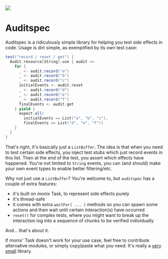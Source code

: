 <img src="http://gfxmonk.net/dist/status/project/auditspec.png">

# Auditspec

Auditspec is a ridiculously simple library for helping you test side effects in code. Usage is dirt simple, as exemplified by its own test case:

```scala
test("record / reset / get") {
  Audit.resource[String].use { audit =>
    for {
      _ <- audit.record("a")
      _ <- audit.record("b")
      _ <- audit.record("c")
      initialEvents <- audit.reset
      _ <- audit.record("d")
      _ <- audit.record("e")
      _ <- audit.record("f")
      finalEvents <- audit.get
    } yield {
      expect.all(
        initialEvents == List("a", "b", "c"),
        finalEvents == List("d", "e", "f"))
    }
  }
}
```

That's right, it's basically just a `ListBuffer`. The idea is that when you need to test certain side effects, you inject test stubs which just record events in this list. Then at the end of the test, you assert which effects have happened. You're not limited to `String` events, you can (and should) make your own event types to enable better filtering/etc.

Why not just use a `ListBuffer`? You're welcome to, but `auditspec` has a couple of extra features:

 - it's built on monix Task, to represent side effects purely
 - it's thread-safe
 - it comes with extra `waitFor( ... )` methods so you can spawn some actions and then wait until certain interaction(s) have occurred
 - `reset()` for complex tests, where you might want to break up the interaction log into a sequence of chunks to be verified individually

And... that's about it.

If monix' Task doesn't work for your use case, feel free to contribute alternative modules, or simply copy/paste what you need. It's really a [very small](core/src/main/scala/net/gfxmonk/auditspec/Audit.scala) library.
